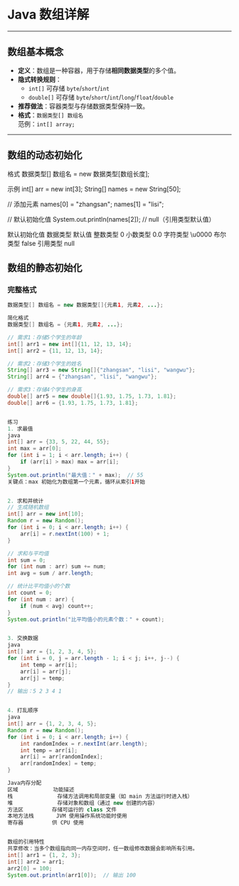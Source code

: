 # Java 数组详解
---

## 数组基本概念
- **定义**：数组是一种容器，用于存储**相同数据类型**的多个值。
- **隐式转换规则**：
  - `int[]` 可存储 `byte`/`short`/`int`
  - `double[]` 可存储 `byte`/`short`/`int`/`long`/`float`/`double`
- **推荐做法**：容器类型与存储数据类型保持一致。
- **格式**：`数据类型[] 数组名`  
  范例：`int[] array;`

---

## 数组的动态初始化
格式
数据类型[] 数组名 = new 数据类型[数组长度];

示例
int[] arr = new int[3];
String[] names = new String[50];

// 添加元素
names[0] = "zhangsan";
names[1] = "lisi";

// 默认初始化值
System.out.println(names[2]);  // null（引用类型默认值）

默认初始化值
数据类型	默认值
整数类型	0
小数类型	0.0
字符类型	\u0000
布尔类型	false
引用类型	null

## 数组的静态初始化
### 完整格式
```java
数据类型[] 数组名 = new 数据类型[]{元素1, 元素2, ...};

简化格式
数据类型[] 数组名 = {元素1, 元素2, ...};

// 需求1：存储5个学生的年龄
int[] arr1 = new int[]{11, 12, 13, 14};
int[] arr2 = {11, 12, 13, 14};

// 需求2：存储3个学生的姓名
String[] arr3 = new String[]{"zhangsan", "lisi", "wangwu"};
String[] arr4 = {"zhangsan", "lisi", "wangwu"};

// 需求3：存储4个学生的身高
double[] arr5 = new double[]{1.93, 1.75, 1.73, 1.81};
double[] arr6 = {1.93, 1.75, 1.73, 1.81};


练习
1. 求最值
java
int[] arr = {33, 5, 22, 44, 55};
int max = arr[0];
for (int i = 1; i < arr.length; i++) {
    if (arr[i] > max) max = arr[i];
}
System.out.println("最大值：" + max);  // 55
关键点：max 初始化为数组第一个元素，循环从索引1开始


2. 求和并统计
// 生成随机数组
int[] arr = new int[10];
Random r = new Random();
for (int i = 0; i < arr.length; i++) {
    arr[i] = r.nextInt(100) + 1;
}

// 求和与平均值
int sum = 0;
for (int num : arr) sum += num;
int avg = sum / arr.length;

// 统计比平均值小的个数
int count = 0;
for (int num : arr) {
    if (num < avg) count++;
}
System.out.println("比平均值小的元素个数：" + count);


3. 交换数据
java
int[] arr = {1, 2, 3, 4, 5};
for (int i = 0, j = arr.length - 1; i < j; i++, j--) {
    int temp = arr[i];
    arr[i] = arr[j];
    arr[j] = temp;
}
// 输出：5 2 3 4 1


4. 打乱顺序
java
int[] arr = {1, 2, 3, 4, 5};
Random r = new Random();
for (int i = 0; i < arr.length; i++) {
    int randomIndex = r.nextInt(arr.length);
    int temp = arr[i];
    arr[i] = arr[randomIndex];
    arr[randomIndex] = temp;
}

Java内存分配
区域	         功能描述
栈	           存储方法调用和局部变量（如 main 方法运行时进入栈）
堆	           存储对象和数组（通过 new 创建的内容）
方法区	        存储可运行的 class 文件
本地方法栈	    JVM 使用操作系统功能时使用
寄存器	        供 CPU 使用


数组的引用特性
共享修改：当多个数组指向同一内存空间时，任一数组修改数据会影响所有引用。
int[] arr1 = {1, 2, 3};
int[] arr2 = arr1;
arr2[0] = 100;
System.out.println(arr1[0]);  // 输出 100